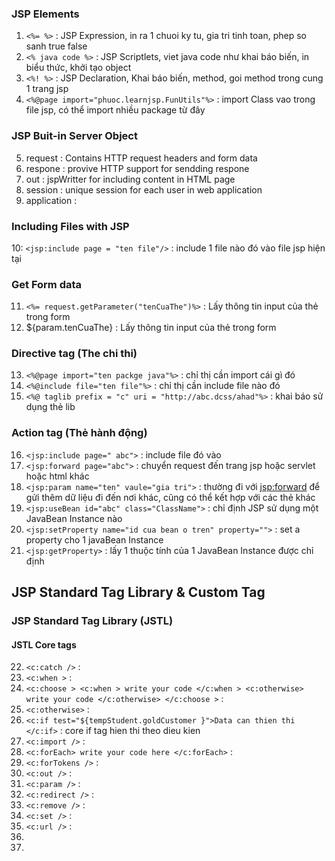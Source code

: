 
### JSP Elements
1. `<%= %>` : JSP Expression, in ra 1 chuoi ky tu, gia tri tinh toan, phep so sanh true false
2. `<% java code %>` : JSP Scriptlets,  viet java code như khai báo biến, in biểu thức, khởi tạo object
3. `<%! %>` : JSP Declaration, Khai báo biến, method, goi method trong cung 1 trang jsp
4. `<%@page import="phuoc.learnjsp.FunUtils"%>` : import Class vao trong file jsp, có thể import nhiều package từ đây

### JSP Buit-in Server Object
5. request : Contains HTTP request headers and form data
6. respone : provive HTTP support for sendding respone
7. out : jspWritter for including content in HTML page
8. session : unique session for each user in web application
9. application : 

### Including Files with JSP
10: `<jsp:include page = "ten file"/>` : include 1 file nào đó vào file jsp hiện tại 

### Get Form data
11. `<%= request.getParameter("tenCuaThe")%>` : Lấy thông tin input của thẻ trong form
12. ${param.tenCuaThe} : Lấy thông tin input của thẻ trong form

### Directive tag (The chi thi)
13. `<%@page import="ten packge java"%>` : chỉ thị cần import cái gì đó
14. `<%@include file="ten file"%>` : chỉ thị cần include file nào đó
15. `<%@ taglib prefix = "c" uri = "http://abc.dcss/ahad"%>` : khai báo sử dụng thẻ lib

### Action tag (Thẻ hành động)
16. `<jsp:include page=" abc">` : include file đó vào
17. `<jsp:forward page="abc">` : chuyển request đến trang jsp hoặc servlet hoặc html khác
18. `<jsp:param name="ten" vaule="gia tri">` : thường đi với <jsp:forward> để gửi thêm dữ liệu đi đến nơi khác, cũng có thể kết hợp với các thẻ khác
19. `<jsp:useBean id="abc" class="ClassName">` : chỉ định JSP sử dụng một JavaBean Instance nào
20. `<jsp:setProperty name="id cua bean o tren" property="">` : set a property cho 1 javaBean Instance
21. `<jsp:getProperty>` : lấy 1 thuộc tính của 1 JavaBean Instance được chỉ định


## JSP Standard Tag Library & Custom Tag
### JSP Standard Tag Library (JSTL)
#### JSTL Core tags
22. `<c:catch />` : 
23. `<c:when >` :
24. `<c:choose > <c:when > write your code </c:when > <c:otherwise> write your code </c:otherwise> </c:choose >` :
25. `<c:otherwise>` :
26. `<c:if test="${tempStudent.goldCustomer }">Data can thien thi </c:if>` : core if tag hien thi theo dieu kien
27. `<c:import />` :
28. `<c:forEach> write your code here </c:forEach>` :
29. `<c:forTokens />` :
30. `<c:out />` :
31. `<c:param />` :
32. `<c:redirect />` :
33. `<c:remove />` :
34. `<c:set />` :
35. `<c:url />` :
36. 
37. 

 
